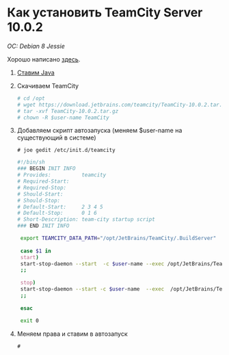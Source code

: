 # Как установить TeamCity Server 10.0.2
*OC: Debian 8 Jessie*

Хорошо написано [здесь](http://maxim.rubchinsky.com/install-teamcity-ubuntu/).

1. [Ставим Java](https://linux.nesterof.com/install_java_8_ppa.html)
2. Скачиваем TeamCity 
   ```bash
   # cd /opt
   # wget https://download.jetbrains.com/teamcity/TeamCity-10.0.2.tar.gz
   # tar -xvf TeamCity-10.0.2.tar.gz
   # chown -R $user-name TeamCity
   ```
   
3. Добавляем скрипт автозапуска (меняем $user-name на существующий в системе)
   ```
   # joe gedit /etc/init.d/teamcity
   ```
   ```bash
   #!/bin/sh
   ### BEGIN INIT INFO
   # Provides:          teamcity
   # Required-Start:
   # Required-Stop:
   # Should-Start:
   # Should-Stop:
   # Default-Start:     2 3 4 5
   # Default-Stop:      0 1 6
   # Short-Description: team-city startup script
   ### END INIT INFO

    export TEAMCITY_DATA_PATH="/opt/JetBrains/TeamCity/.BuildServer"
         
    case $1 in
    start)
    start-stop-daemon --start  -c $user-name --exec /opt/JetBrains/TeamCity/bin/runAll.sh start
    ;;
         
    stop)
    start-stop-daemon --start -c $user-name  --exec  /opt/JetBrains/TeamCity/bin/runAll.sh stop
    ;;
         
    esac
         
    exit 0
   ```
   
4. Меняем права и ставим в автозапуск
   ```
   # 
   ```



